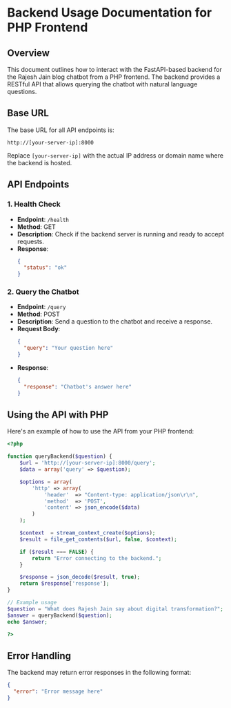 # Backend Usage Documentation for PHP Frontend

## Overview

This document outlines how to interact with the FastAPI-based backend for the Rajesh Jain blog chatbot from a PHP frontend. The backend provides a RESTful API that allows querying the chatbot with natural language questions.

## Base URL

The base URL for all API endpoints is:

```
http://[your-server-ip]:8000
```

Replace `[your-server-ip]` with the actual IP address or domain name where the backend is hosted.

## API Endpoints

### 1. Health Check

- **Endpoint**: `/health`
- **Method**: GET
- **Description**: Check if the backend server is running and ready to accept requests.
- **Response**: 
  ```json
  {
    "status": "ok"
  }
  ```

### 2. Query the Chatbot

- **Endpoint**: `/query`
- **Method**: POST
- **Description**: Send a question to the chatbot and receive a response.
- **Request Body**:
  ```json
  {
    "query": "Your question here"
  }
  ```
- **Response**:
  ```json
  {
    "response": "Chatbot's answer here"
  }
  ```

## Using the API with PHP

Here's an example of how to use the API from your PHP frontend:

```php
<?php

function queryBackend($question) {
    $url = 'http://[your-server-ip]:8000/query';
    $data = array('query' => $question);

    $options = array(
        'http' => array(
            'header'  => "Content-type: application/json\r\n",
            'method'  => 'POST',
            'content' => json_encode($data)
        )
    );

    $context  = stream_context_create($options);
    $result = file_get_contents($url, false, $context);

    if ($result === FALSE) {
        return "Error connecting to the backend.";
    }

    $response = json_decode($result, true);
    return $response['response'];
}

// Example usage
$question = "What does Rajesh Jain say about digital transformation?";
$answer = queryBackend($question);
echo $answer;

?>
```

## Error Handling

The backend may return error responses in the following format:

```json
{
  "error": "Error message here"
}
```
